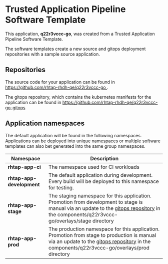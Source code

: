 # Trusted Application Pipeline Software Template

This application, **q22r3vccc-go**, was created from a Trusted Application Pipeline Software Template.

The software templates create a new source and gitops deployment repositories with a sample source application. 

## Repositories

The source code for your application can be found in [https://github.com/rhtap-rhdh-qe/q22r3vccc-go ](https://github.com/rhtap-rhdh-qe/q22r3vccc-go ).
 
The gitops repository, which contains the kubernetes manifests for the application can be found in 
[https://github.com/rhtap-rhdh-qe/q22r3vccc-go-gitops ](https://github.com/rhtap-rhdh-qe/q22r3vccc-go-gitops ) 

## Application namespaces 

The default application will be found in the following namespaces. Applications can be deployed into unique namespaces or multiple software templates can also bet generated into the same group namespaces.  

|  Namespace   |  Description   |  
| -------- | -------- |
| **rhtap-app-ci** | The namespace used for CI workloads |
| **rhtap-app-development** | The default application during development. Every build will be deployed to this namespace for testing. |
| **rhtap-app-stage** | The staging namespace for this application. Promotion from development to stage is manual via an update to the [gitops repository](https://github.com/rhtap-rhdh-qe/q22r3vccc-go-gitops ) in the components/q22r3vccc-go/overlays/stage directory |
| **rhtap-app-prod** | The production namespace for this application. Promotion from stage to production is manual via an update to the [gitops repository](https://github.com/rhtap-rhdh-qe/q22r3vccc-go-gitops ) in the components/q22r3vccc-go/overlays/prod directory |